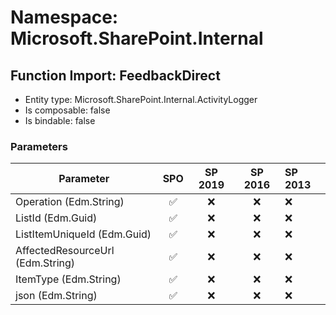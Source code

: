 # Namespace: Microsoft.SharePoint.Internal

## Function Import: FeedbackDirect

- Entity type: Microsoft.SharePoint.Internal.ActivityLogger
- Is composable: false
- Is bindable: false

### Parameters

Parameter | SPO | SP 2019 | SP 2016 | SP 2013
----------|:---:|:-------:|:-------:|:-------
Operation (Edm.String) | ✅ | ❌ | ❌ | ❌
ListId (Edm.Guid) | ✅ | ❌ | ❌ | ❌
ListItemUniqueId (Edm.Guid) | ✅ | ❌ | ❌ | ❌
AffectedResourceUrl (Edm.String) | ✅ | ❌ | ❌ | ❌
ItemType (Edm.String) | ✅ | ❌ | ❌ | ❌
json (Edm.String) | ✅ | ❌ | ❌ | ❌